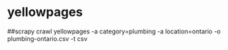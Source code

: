 # yellowpages
 
 ##scrapy crawl yellowpages -a category=plumbing  -a location=ontario -o plumbing-ontario.csv -t csv
 
 
